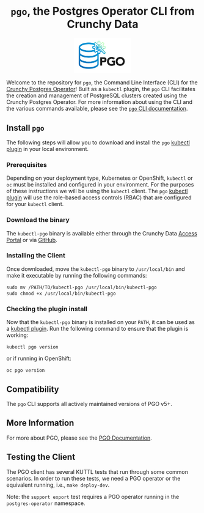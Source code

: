 <h1 align="center"><code>pgo</code>, the Postgres Operator CLI from Crunchy Data</h1>
<p align="center">
  <img width="150" src="./docs/static/logos/pgo.svg" alt="pgo: The CLI for the Postgres Operator from Crunchy Data"/>
</p>

Welcome to the repository for `pgo`, the Command Line Interface (CLI) for
the [Crunchy Postgres Operator](https://github.com/CrunchyData/postgres-operator)!
Built as a `kubectl` plugin, the `pgo` CLI facilitates the creation and management of PostgreSQL
clusters created using the Crunchy Postgres Operator. For more information about using the CLI and
the various commands available, please see the
[`pgo` CLI documentation](https://access.crunchydata.com/documentation/postgres-operator-client/latest).

## Install `pgo`

The following steps will allow you to download and install the `pgo`
[kubectl plugin](https://kubernetes.io/docs/tasks/extend-kubectl/kubectl-plugins/)
in your local environment.

### Prerequisites

Depending on your deployment type, Kubernetes or OpenShift, `kubectl` or `oc`
must be installed and configured in your environment. For the purposes of these
instructions we will be using the `kubectl` client. The `pgo`
[kubectl plugin](https://kubernetes.io/docs/tasks/extend-kubectl/kubectl-plugins/)
will use the role-based access controls (RBAC) that are configured for your
`kubectl` client.

### Download the binary

The `kubectl-pgo` binary is available either through the Crunchy Data
[Access Portal](https://access.crunchydata.com/downloads/browse/containers/postgres-operator/cli/) or via
[GitHub](https://github.com/CrunchyData/postgres-operator-client/releases).

### Installing the Client

Once downloaded, move the `kubectl-pgo` binary to `/usr/local/bin` and make it
executable by running the following commands:

```
sudo mv /PATH/TO/kubectl-pgo /usr/local/bin/kubectl-pgo
sudo chmod +x /usr/local/bin/kubectl-pgo
```

### Checking the plugin install

Now that the `kubectl-pgo` binary is installed on your `PATH`, it can be used as
a [kubectl plugin](https://kubernetes.io/docs/tasks/extend-kubectl/kubectl-plugins/).
Run the following command to ensure that the plugin is working:

```
kubectl pgo version
```

or if running in OpenShift:
```
oc pgo version
```

## Compatibility

The `pgo` CLI supports all actively maintained versions of PGO v5+.

## More Information

For more about PGO, please see the
[PGO Documentation](https://access.crunchydata.com/documentation/postgres-operator/).

## Testing the Client

The PGO client has several KUTTL tests that run through some common scenarios.
In order to run these tests, we need a PGO operator or the equivalent running, i.e., `make deploy-dev`.

Note: the `support export` test requires a PGO operator running in the `postgres-operator` namespace.
